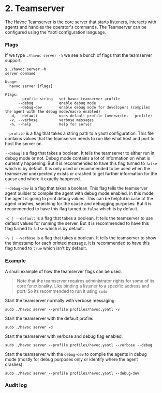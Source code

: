 # 2. Teamserver

The Havoc Teamserver is the core server that starts listeners, interacts with agents and handles the operator's commands.
The Teamserver can be configured using the Yaotl configuration language. 

### Flags

If we type `./havoc server -h` we see a bunch of flags that the teamserver support.
```
$ ./havoc server -h
server command

Usage:
  havoc server [flags]

Flags:
      --profile string   set havoc teamserver profile
      --debug            enable debug mode
      --debug-dev        enable debug mode for developers (compiles the agent with the debug mode/macro enabled)
  -d, --default          uses default profile (overwrites --profile)
  -v, --verbose          verbose messages
  -h, --help             help for server
```

`--profile` is a flag that takes a string path to a yaotl configuration. This file contains values that the teamserver needs to run like what host and port to host the server on. 

`--debug` is a flag that takes a boolean. It tells the teamserver to either run in debug mode or not. Debug mode contains a lot of information on what is currently happening. But it is recommended to have this flag turned to `false` which is by default. 
It is only used or recommended to be used when the teamserver unexpectedly exists or crashed to get further information for the cause and where it exactly happened. 

`--debug-dev` is a flag that takes a boolean. This flag tells the teamserver agent builder to compile the agent with debug mode enabled. In this mode, the agent is going to print debug values. This can be helpful in case of the agent crashes, searching for the cause and debugging purposes. But it is recommended to have this flag turned to `false` which is by default. 

`-d | --default` is a flag that takes a boolean. It tells the teamserver to use default values for running the server. But it is recommended to have this flag turned to `false` which is by default. 

`-v | --verbose` is a flag that takes a boolean. It tells the teamserver to show the timestamp for each printed message. It is recommended to have this flag turned to `true` which isn't by default. 

### Example
A small example of how the teamserver flags can be used. <br>
> Note that the teamserver requires administrator rights for some of its core functionality. Like binding a listener to a specific address and port. So its recommended to run it using `sudo`

Start the teamserver normally with verbose messaging:
```
sudo ./havoc server --profile profiles/havoc.yoatl -v
```

Start the teamserver with the default profile:
```
sudo ./havoc server -d
```

Start the teamserver with verbose and debug flag enabled: 
```
sudo ./havoc server --profile profiles/havoc.yaotl --verbose --debug
```

Start the teamserver with the `debug-dev` to compile the agents in debug mode (mostly for debug purposes only or identify where the agent crashes): 
```
sudo ./havoc server --profile profiles/havoc.yaotl --debug-dev
```

### Audit log